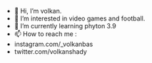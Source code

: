 - 👋 Hi, I’m volkan.
- 👀 I’m interested in video games and football.
- 🌱 I’m currently learning phyton 3.9
- 📫 How to reach me : 
- instagram.com/_volkanbas
- twitter.com/volkanshady
